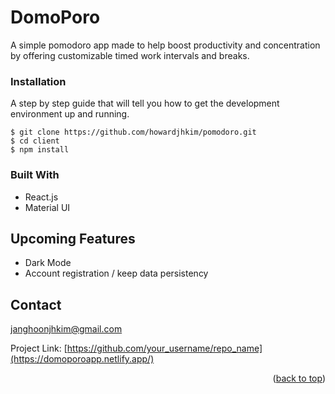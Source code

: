 # DomoPoro

A simple pomodoro app made to help boost productivity and concentration by offering customizable timed work intervals and breaks.

### Installation

A step by step guide that will tell you how to get the development environment up and running.

```
$ git clone https://github.com/howardjhkim/pomodoro.git
$ cd client
$ npm install
```


### Built With

* React.js
* Material UI

## Upcoming Features

* Dark Mode
* Account registration / keep data persistency

## Contact

janghoonjhkim@gmail.com

Project Link: [https://github.com/your_username/repo_name](https://domoporoapp.netlify.app/)

<p align="right">(<a href="#readme-top">back to top</a>)</p>
